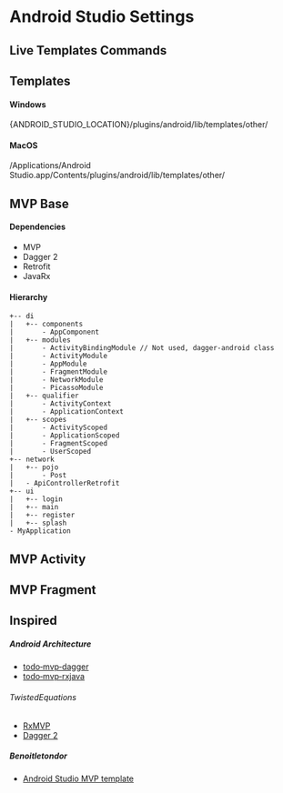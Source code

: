 # Android Studio Settings

## Live Templates Commands



## Templates

#### Windows

{ANDROID_STUDIO_LOCATION}/plugins/android/lib/templates/other/


#### MacOS

/Applications/Android Studio.app/Contents/plugins/android/lib/templates/other/

## MVP Base

#### Dependencies
  * MVP
  * Dagger 2 
  * Retrofit
  * JavaRx

#### Hierarchy

```
+-- di
|   +-- components
|       - AppComponent
|   +-- modules
|       - ActivityBindingModule // Not used, dagger-android class
|       - ActivityModule
|       - AppModule
|       - FragmentModule
|       - NetworkModule
|       - PicassoModule
|   +-- qualifier
|       - ActivityContext
|       - ApplicationContext
|   +-- scopes
|       - ActivityScoped
|       - ApplicationScoped
|       - FragmentScoped
|       - UserScoped
+-- network
|   +-- pojo
|       - Post
|   - ApiControllerRetrofit
+-- ui
|   +-- login
|   +-- main
|   +-- register
|   +-- splash
- MyApplication
```

## MVP Activity


## MVP Fragment


## Inspired

##### Android Architecture
* [todo‑mvp‑dagger](https://github.com/googlesamples/android-architecture/tree/todo-mvp-dagger/)
* [todo‑mvp‑rxjava](https://github.com/googlesamples/android-architecture/tree/todo-mvp-rxjava/)

###### TwistedEquations
* [RxMVP](https://www.youtube.com/watch?v=--wragcEDtI&list=PLuR1PJnGR-IgeDuzxoGe3hHV_8OfbHy8c/)
* [Dagger 2](https://www.youtube.com/watch?v=Qwk7ESmaCq0&list=PLuR1PJnGR-Ih-HXnGSpnqjdhdvqcwhfFU/)

##### Benoitletondor
* [Android Studio MVP template](https://github.com/benoitletondor/Android-Studio-MVP-template/)
